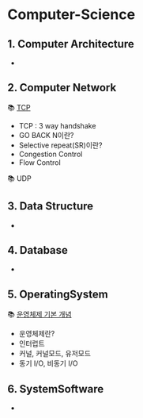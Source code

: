 # Computer-Science

## 1.  Computer Architecture
- 

## 2.  Computer Network
📚 [TCP](https://github.com/Na-gang99/Computer-Science/blob/main/computer%20network/TCP%20(Transmission%20Control%20Protocol).md)
- TCP : 3 way handshake
- GO BACK N이란?
- Selective repeat(SR)이란?
- Congestion Control
- Flow Control


📚 UDP
## 3.  Data Structure
- 

## 4.  Database
-

## 5.  OperatingSystem
📚 [운영체제 기본 개념]()
- 운영체제란?
- 인터럽트
- 커널, 커널모드, 유저모드
- 동기 I/O, 비동기 I/O

## 6.  SystemSoftware
- 








